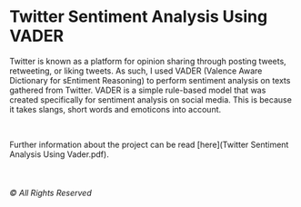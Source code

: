 # Twitter Sentiment Analysis Using VADER

Twitter is known as a platform for opinion sharing through posting tweets, retweeting, or liking tweets. As such, I used VADER
(Valence Aware Dictionary for sEntiment Reasoning) to perform sentiment analysis on texts gathered from Twitter. VADER is a
simple rule-based model that was created specifically for sentiment analysis on social media. This is because it takes slangs, short words and emoticons into account.

</br>

Further information about the project can be read [here](Twitter Sentiment Analysis Using Vader.pdf).

</br>

###### © All Rights Reserved
